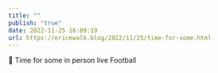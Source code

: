 ```yaml
---
title: ""
publish: "true"
date: 2022-11-25 16:09:19
url: https://ericmwalk.blog/2022/11/25/time-for-some.html
---
```


<div xmlns="http://www.w3.org/1999/xhtml">
<p>🏈 Time for some in person live Football</p>
</div>